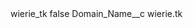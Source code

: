 <?xml version="1.0" encoding="UTF-8"?>
<CustomMetadata xmlns="http://soap.sforce.com/2006/04/metadata" xmlns:xsi="http://www.w3.org/2001/XMLSchema-instance" xmlns:xsd="http://www.w3.org/2001/XMLSchema">
    <label>wierie_tk</label>
    <protected>false</protected>
    <values>
        <field>Domain_Name__c</field>
        <value xsi:type="xsd:string">wierie.tk</value>
    </values>
</CustomMetadata>
